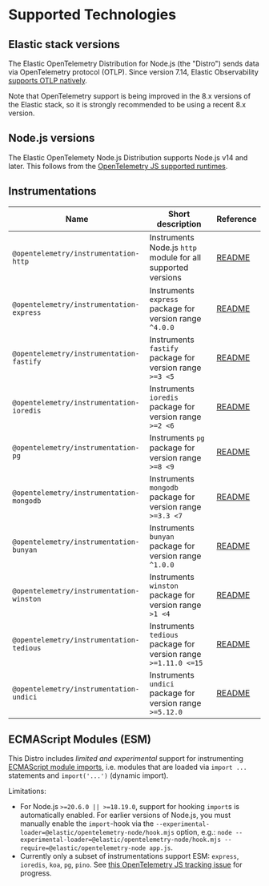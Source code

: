 # Supported Technologies

## Elastic stack versions

The Elastic OpenTelemetry Distribution for Node.js (the "Distro") sends data
via OpenTelemetry protocol (OTLP). Since version 7.14, Elastic Observability [supports OTLP natively](https://www.elastic.co/blog/native-opentelemetry-support-in-elastic-observability).

Note that OpenTelemetry support is being improved in the 8.x versions of the
Elastic stack, so it is strongly recommended to be using a recent 8.x version.


## Node.js versions

The Elastic OpenTelemety Node.js Distribution supports Node.js v14 and later.
This follows from the [OpenTelemetry JS supported runtimes](https://github.com/open-telemetry/opentelemetry-js#supported-runtimes).


## Instrumentations

| Name                                     | Short description                                               | Reference |
| ---------------------------------------- | --------------------------------------------------------------- | --------- |
| `@opentelemetry/instrumentation-http`    | Instruments Node.js `http` module for all supported versions    | [README](https://github.com/open-telemetry/opentelemetry-js-contrib/tree/main/plugins/node/opentelemetry-instrumentation-http#readme) |
| `@opentelemetry/instrumentation-express` | Instruments `express` package for version range `^4.0.0`        | [README](https://github.com/open-telemetry/opentelemetry-js-contrib/tree/main/plugins/node/opentelemetry-instrumentation-express#readme) |
| `@opentelemetry/instrumentation-fastify` | Instruments `fastify` package for version range `>=3 <5`        | [README](https://github.com/open-telemetry/opentelemetry-js-contrib/tree/main/plugins/node/opentelemetry-instrumentation-fastify#readme) |
| `@opentelemetry/instrumentation-ioredis` | Instruments `ioredis` package for version range `>=2 <6`        | [README](https://github.com/open-telemetry/opentelemetry-js-contrib/tree/main/plugins/node/opentelemetry-instrumentation-ioredis#readme) |
| `@opentelemetry/instrumentation-pg`      | Instruments `pg` package for version range `>=8 <9`             | [README](https://github.com/open-telemetry/opentelemetry-js-contrib/tree/main/plugins/node/opentelemetry-instrumentation-pg#readme) |
| `@opentelemetry/instrumentation-mongodb` | Instruments `mongodb` package for version range `>=3.3 <7`      | [README](https://github.com/open-telemetry/opentelemetry-js-contrib/tree/main/plugins/node/opentelemetry-instrumentation-mongodb#readme) |
| `@opentelemetry/instrumentation-bunyan`  | Instruments `bunyan` package for version range `^1.0.0`         | [README](https://github.com/open-telemetry/opentelemetry-js-contrib/tree/main/plugins/node/opentelemetry-instrumentation-bunyan#readme) |
| `@opentelemetry/instrumentation-winston` | Instruments `winston` package for version range `>1 <4`         | [README](https://github.com/open-telemetry/opentelemetry-js-contrib/tree/main/plugins/node/opentelemetry-instrumentation-winston#readme) |
| `@opentelemetry/instrumentation-tedious` | Instruments `tedious` package for version range `>=1.11.0 <=15` | [README](https://github.com/open-telemetry/opentelemetry-js-contrib/tree/main/plugins/node/instrumentation-tedious#readme) |
| `@opentelemetry/instrumentation-undici`  | Instruments `undici` package for version range `>=5.12.0`       | [README](https://github.com/open-telemetry/opentelemetry-js-contrib/tree/main/plugins/node/instrumentation-undici#readme) |


## ECMAScript Modules (ESM)

This Distro includes *limited and experimental* support for instrumenting [ECMAScript module imports](https://nodejs.org/api/esm.html#modules-ecmascript-modules), i.e. modules that are loaded via `import ...` statements and `import('...')` (dynamic import).

<!-- TODO: add this to the above paragraph once we have an esm.md doc:
See the [ECMAScript module support](./esm.md) document for details.
-->

Limitations:
- For Node.js `>=20.6.0 || >=18.19.0`, support for hooking `import`s is automatically enabled. For earlier versions of Node.js, you must manually enable the `import`-hook via the `--experimental-loader=@elastic/opentelemetry-node/hook.mjs` option, e.g.: `node --experimental-loader=@elastic/opentelemetry-node/hook.mjs --require=@elastic/opentelemetry-node app.js`.
- Currently only a subset of instrumentations support ESM: `express`, `ioredis`, `koa`, `pg`, `pino`. See [this OpenTelemetry JS tracking issue](https://github.com/open-telemetry/opentelemetry-js-contrib/issues/1942) for progress.
